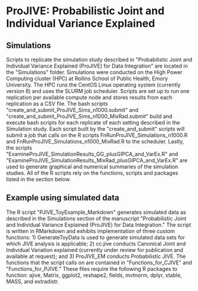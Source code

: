 # ProJIVE: Probabilistic Joint and Individual Variance Explained

## Simulations
Scripts to replicate the simulation study described in "Probabilistic Joint and Individual Variance Explained (ProJIVE) for Data Integration" are located in the "Simulations" folder. Simulations were conducted on the High Power Computing cluster (HPC) at Rollins School of Public Health, Emory University. The HPC runs the CentOS Linux operating system (currently version 8) and uses the SLURM job scheduler. Scripts are set up to run one replication per available compute node and stores results from each replication as a CSV file. The bash scripts "create_and_submit_ProJIVE_Sims_n1000.submit" and "create_and_submit_ProJIVE_Sims_n1000_MixRad.submit" build and execute bash scripts for each replicate of each setting described in the Simulation study. Each script built by the "create_and_submit" scripts will submit a job that calls on the R scripts FnRunProJIVE_Simulations_n1000.R and FnRunProJIVE_Simulations_n1000_MixRad.R to the scheduler. Lastly, the scripts "ExamineProJIVE_SimulationResults_GG_plusGIPCA_and_VarEx.R" and "ExamineProJIVE_SimulationResults_MixRad_plusGIPCA_and_VarEx.R" are used to generate graphical and numerical summaries of the simulation studies. All of the R scripts rely on the functions, scripts and packages listed in the section below. 

## Example using simulated data
The R script "PJIVE_ToyExample_Markdown" generates simulated data as described in the Simulations section of the manuscript "Probabilistic Joint and Individual Variance Explained (ProJIVE) for Data Integration." The script is written in RMarkdown and exhibits implementation of three custom functions: 1) GenerateToyData is used to generate simulated data sets for which JIVE analysis is applicable; 2) cc.jive conducts Canonical Joint and Individual Variation explained (currently under review for publication and available at request); and 3) ProJIVE_EM conducts Probabilistic JIVE. The functions that the script calls on are contained in "Functions_for_CJIVE" and "Functions_for_PJIVE." These files require the following R packages to function: ajive, Matrix, ggplot2, reshape2, fields, mvtnorm, dplyr, xtable, MASS, and extradistr.
